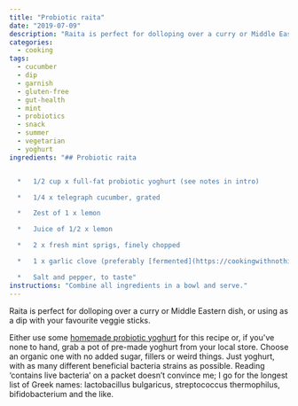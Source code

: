 ```yaml
---
title: "Probiotic raita"
date: "2019-07-09"
description: "Raita is perfect for dolloping over a curry or Middle Eastern dish, or using as a dip with your favourite veggie sticks."
categories: 
  - cooking
tags: 
  - cucumber
  - dip
  - garnish
  - gluten-free
  - gut-health
  - mint
  - probiotics
  - snack
  - summer
  - vegetarian
  - yoghurt
ingredients: "## Probiotic raita


  *   1/2 cup x full-fat probiotic yoghurt (see notes in intro)

  *   1/4 x telegraph cucumber, grated

  *   Zest of 1 x lemon

  *   Juice of 1/2 x lemon

  *   2 x fresh mint sprigs, finely chopped

  *   1 x garlic clove (preferably [fermented](https://cookingwithnothing.com/fermented-garlic/)), crushed

  *   Salt and pepper, to taste"
instructions: "Combine all ingredients in a bowl and serve."
---
```


Raita is perfect for dolloping over a curry or Middle Eastern dish, or using as a dip with your favourite veggie sticks.

Either use some [homemade probiotic yoghurt](https://cookingwithnothing.com/probiotic-yoghurt/) for this recipe or, if you've none to hand, grab a pot of pre-made yoghurt from your local store. Choose an organic one with no added sugar, fillers or weird things. Just yoghurt, with as many different beneficial bacteria strains as possible. Reading ‘contains live bacteria’ on a packet doesn’t convince me; I go for the longest list of Greek names: lactobacillus bulgaricus, streptococcus thermophilus, bifidobacterium and the like.

